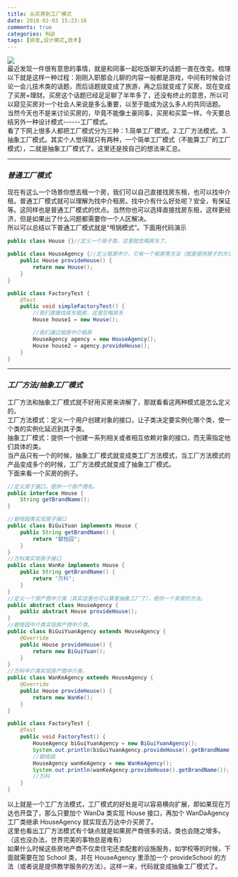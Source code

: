 ```yaml
---
title: 从买房到工厂模式
date: 2018-02-03 15:23:16
comments: true
categories: R&D
tags: [研发,设计模式,技术]
---
```

![](http://wx1.sinaimg.cn/mw690/ad108d28gy1fo3lzxi20ij20dw092dgt.jpg)  
最近发现一件很有意思的事情，就是和同事一起吃饭聊天的话题一直在改变。梳理以下就是这样一种过程：刚刚入职那会儿聊的内容一般都是游戏，中间有时候会讨论一会儿技术类的话题，而后话题就变成了旅游，再之后就变成了买房，现在变成了买房+理财。买房这个话题已经足足聊了半年多了，还没有终止的意思，所以可以窥见买房对一个社会人来说是多么重要，以至于能成为这么多人的共同话题。  
当然今天也不是来讨论买房的，毕竟不能像土豪同事，买房和买菜一样。今天要总结另外一种设计模式------工厂模式。  
看了下网上很多人都把工厂模式分为三种：1.简单工厂模式。2.工厂方法模式。3.抽象工厂模式。其实个人觉得就只有两种，一个简单工厂模式（不能算工厂的工厂模式），二就是抽象工厂模式了。这里还是按自己的想法来汇总。<!--more-->  

---
### *普通工厂模式*
现在有这么一个场景你想去租一个房，我们可以自己直接找房东租，也可以找中介租。普通工厂模式就可以理解为找中介租房。找中介有什么好处呢？安全，有保证等。这同样也是普通工厂模式的优点。当然你也可以选择直接找房东租，这样更经济，但是如果出了什么问题都需要你一个人区解决。  
所以可以总结以下普通工厂模式就是“甩锅模式”。下面用代码演示  
```java
public class House {}//定义一个房子类，这里就忽略房东了。

public class HouseAgency {//定义租房中介，它有一个租房等方法（就是提供房子的方法）
    public House provideHouse() {
        return new House();
    }
}

public class FactoryTest {
    @Test
    public void simpleFactoryTest() {
        //我们直接找房东租房，这里忽略房东
        House house1 = new House();

        //我们通过租房中介租房
        HouseAgency agency = new HouseAgency();
        House house2 = agency.provideHouse();
    }
}
```
---
### *工厂方法/抽象工厂模式*
工厂方法和抽象工厂模式就不好用买房来讲解了，那就看看这两种模式是怎么定义的。  
工厂方法模式：定义一个用户创建对象的接口，让子类决定要实例化哪个类，使一个类的实例化延迟到其子类。  
抽象工厂模式：提供一个创建一系列相关或者相互依赖对象的接口，而无需指定他们具体的类。  
当产品只有一个的时候，抽象工厂模式就变成类工厂方法模式，当工厂方法模式的产品变成多个的时候，工厂方法模式就变成了抽象工厂模式。  
下面来看一个买房的例子。  
```java
//定义房子接口，提供一个房产商名。
public interface House {
    String getBrandName();
}

//碧桂园类实现房子接口
public class BiGuiYuan implements House {
    public String getBrandName() {
        return "碧桂园";
    }
}
//万科类实现房子接口
public class WanKe implements House {
    public String getBrandName() {
        return "万科";
    }
}
//定义一个房产商中介类（其实这里也可以算是抽象工厂了），提供一个卖房的方法。
public abstract class HouseAgency {
    public abstract House provideHouse();
}
//碧桂园中介类实现房产商中介类。
public class BiGuiYuanAgency extends HouseAgency {
    @Override
    public House provideHouse() {
        return new BiGuiYuan();
    }
}
//万科中介类实现房产商中介类。
public class WanKeAgency extends HouseAgency {
    @Override
    public House provideHouse() {
        return new WanKe();
    }
}

public class FactoryTest {
    @Test
    public void FactoryTest() {
        HouseAgency biGuiYuanAgency = new BiGuiYuanAgency();
        System.out.println(biGuiYuanAgency.provideHouse().getBrandName());
        //碧桂园
        HouseAgency wanKeAgency = new WanKeAgency();
        System.out.println(wanKeAgency.provideHouse().getBrandName());
        //万科
    }
}
```
以上就是一个工厂方法模式，工厂模式的好处是可以容易横向扩展，即如果现在万达也开盘了，那么只要加个 WanDa 类实现 House 接口，再加个 WanDaAgency 工厂类继承 HouseAgency 就实现去万达中介买房了。  
这里也看出工厂方法模式有个缺点就是如果房产商很多的话，类也会随之增多。（这也没办法，世界完美的事物总是难有）  
如果什么时候这些房地产商不仅卖住宅还卖配套的设施服务，如学校等的时候，下面就需要在加 School 类，并在 HouseAgency 里添加一个 provideSchool 的方法（或者说是提供教学服务的方法）。这样一来，代码就变成抽象工厂模式了。